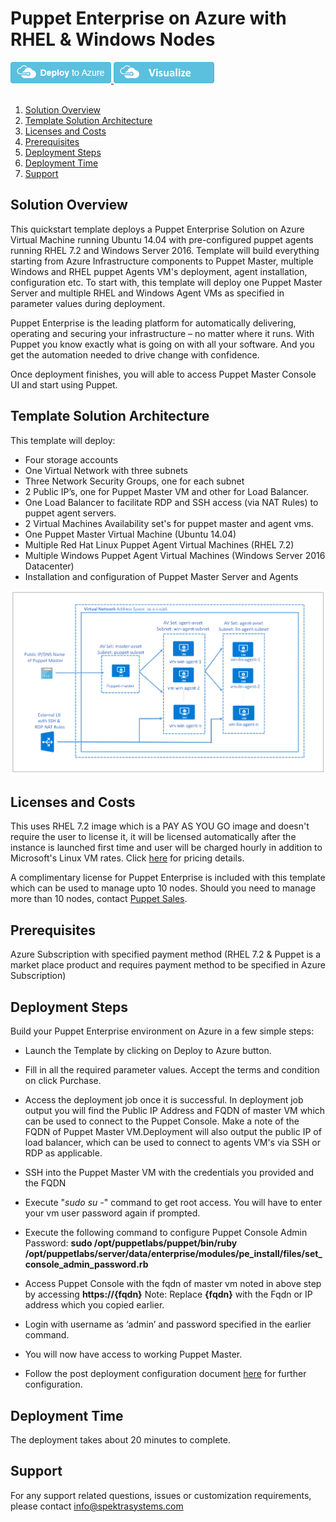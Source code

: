 # Puppet Enterprise on Azure with RHEL & Windows Nodes 

<a href="https://portal.azure.com/#create/Microsoft.Template/uri/https%3A%2F%2Fraw.githubusercontent.com%2FAzure%2Fazure-quickstart-templates%2Fmaster%2Fpuppet-enterprise-rhel-win%2Fazuredeploy.json" target="_blank">
<img src="https://raw.githubusercontent.com/Azure/azure-quickstart-templates/master/1-CONTRIBUTION-GUIDE/images/deploytoazure.png"/>
</a>
<a href="http://armviz.io/#/?load=https%3A%2F%2Fraw.githubusercontent.com%2FAzure%2Fazure-quickstart-templates%2Fmaster%2Fpuppet-enterprise-rhel-win%2Fazuredeploy.json" target="_blank">
<img src="https://raw.githubusercontent.com/Azure/azure-quickstart-templates/master/1-CONTRIBUTION-GUIDE/images/visualizebutton.png"/>
</a> 
<br> <br>
<!-- TOC -->

1. [Solution Overview](#solution-overview)
2. [Template Solution Architecture ](#template-solution-architecture)
3. [Licenses and Costs ](#licenses-and-costs)
4. [Prerequisites](#prerequisites)
5. [Deployment Steps](#deployment-steps)
6. [Deployment Time](#deployment-time)
7. [Support](#support)

<!-- /TOC -->

## Solution Overview 
This quickstart template deploys a Puppet Enterprise Solution on Azure Virtual Machine running Ubuntu 14.04 with pre-configured puppet agents running RHEL 7.2 and Windows Server 2016. Template will build everything starting from Azure Infrastructure components to Puppet Master, multiple Windows and RHEL puppet Agents VM's deployment, agent installation, configuration etc. 
To start with, this template will deploy one Puppet Master Server and multiple RHEL and Windows Agent VMs as specified in parameter values during deployment.

Puppet Enterprise is the leading platform for automatically delivering, operating and securing your infrastructure – no matter where it runs. With Puppet you know exactly what is going on with all your software. And you get the automation needed to drive change with confidence. 

Once deployment finishes, you will able to  access Puppet Master Console UI and start using Puppet.

## Template Solution Architecture 

This template will deploy: 

- Four storage accounts 
-	One Virtual Network with three subnets
-	Three Network Security Groups, one for each subnet
-	2 Public IP’s, one for Puppet Master VM and other for Load Balancer.
- One Load Balancer to facilitate RDP and SSH access (via NAT Rules) to puppet agent servers.
-	2 Virtual Machines Availability set's for puppet master and agent vms.
-	One Puppet Master Virtual Machine (Ubuntu 14.04)
-	Multiple Red Hat Linux Puppet Agent Virtual Machines (RHEL 7.2)
-	Multiple Windows Puppet Agent Virtual Machines (Windows Server 2016 Datacenter)
-	Installation and configuration of Puppet Master Server and Agents


![Deployment Solution Architecture](https://raw.githubusercontent.com/Azure/azure-quickstart-templates/master/puppet-enterprise-rhel-win/images/puppet-enterprise-architecture.png?raw=true)

## Licenses and Costs 

This uses RHEL 7.2 image which is a PAY AS YOU GO image and doesn't require the user to license it, it will be licensed automatically after the instance is launched first time and user will be charged hourly in addition to Microsoft's Linux VM rates.  Click [here](https://azure.microsoft.com/en-gb/pricing/details/virtual-machines/linux/#red-hat) for pricing details.

A complimentary license for Puppet Enterprise is included with this template which can be used to manage upto 10 nodes. Should you need to manage more than 10 nodes, contact [Puppet Sales](https://puppet.com/company/contact-sales?ccn=product-puppet_enterprise&cid=701G0000000FblQ&ls=puppet-enterprise).

## Prerequisites 

Azure Subscription with specified payment method (RHEL 7.2 & Puppet is a market place product and requires payment method to be specified in Azure Subscription)


## Deployment Steps  

Build your Puppet Enterprise environment on Azure in a few simple steps:  

- Launch the Template by clicking on Deploy to Azure button.  
- Fill in all the required parameter values. Accept the terms and condition on click Purchase. 
- Access the deployment job once it is successful. In deployment job output you will find the Public IP Address and FQDN  of master VM which can be used to connect to the Puppet Console. Make a note of the FQDN of Puppet Master VM.Deployment will also output the public IP of load balancer, which can be used to connect to agents VM's via SSH or RDP as applicable.
- SSH into the Puppet Master VM with the credentials you provided and the FQDN
- Execute "*sudo su -*" command to get root access. You will have to enter your vm user password again if prompted.
- Execute the following command to configure Puppet Console Admin Password:
**sudo /opt/puppetlabs/puppet/bin/ruby /opt/puppetlabs/server/data/enterprise/modules/pe_install/files/set_console_admin_password.rb <YOUR NEW PASSWORD>**
- Access Puppet Console with the fqdn of master vm noted in above step by accessing **https://{fqdn}**
Note: Replace **{fqdn}** with the Fqdn or IP address which you copied earlier.

- Login with username as ‘admin’ and password specified in the earlier command. 
- You will now have access to working Puppet Master. 
- Follow the post deployment configuration document [here](https://raw.githubusercontent.com/Azure/azure-quickstart-templates/master/puppet-enterprise-rhel-win/images/puppet-post-deployment-guide.pdf) for further configuration. 

## Deployment Time
The deployment takes about 20 minutes to complete. 


## Support 

For any support related questions, issues or customization requirements, please contact info@spektrasystems.com
